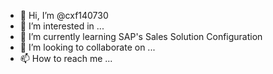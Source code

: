 - 👋 Hi, I’m @cxf140730
- 👀 I’m interested in ...
- 🌱 I’m currently learning SAP's Sales Solution Configuration
- 💞️ I’m looking to collaborate on ...
- 📫 How to reach me ...

<!---
cxf140730/cxf140730 is a ✨ special ✨ repository because its `README.md` (this file) appears on your GitHub profile.
You can click the Preview link to take a look at your changes.
--->
